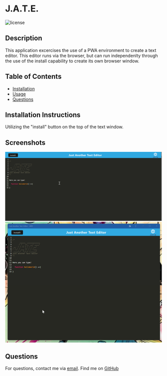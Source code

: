 
  # J.A.T.E.

  ![license](https://img.shields.io/badge/license--blue)
  
  ## Description
  This application excercises the use of a PWA environment to create a text editor. This editor runs via the browser, but can run independenlty through the use of the install capability to create its own browser window. 

  ## Table of Contents
  - [Installation](#installation)
  - [Usage](#usage)
  - [Questions](#questions)

  ## Installation Instructions
  Utilizing the "install" button on the top of the text window.

  ## Screenshots

  ![Jate in Browser](./Assets/jatescreenshot.png) 
  ![Jate in App](./Assets/jateapp.png)



  ## Questions
  For questions, contact me via <a href="mailto:victor.m.kennedy@gmail.com">email</a>.
  Find me on <a href="https://github.com/Victorini1">GitHub</a>